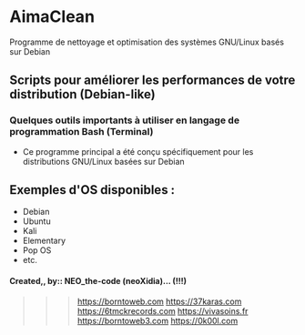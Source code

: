# AimaClean

Programme de nettoyage et optimisation des systèmes GNU/Linux basés sur Debian

## Scripts pour améliorer les performances de votre distribution (Debian-like)

### Quelques outils importants à utiliser en langage de programmation Bash (Terminal)

- Ce programme principal a été conçu spécifiquement pour les distributions GNU/Linux basées sur Debian

## Exemples d'OS disponibles :

- Debian
- Ubuntu
- Kali
- Elementary
- Pop OS
- etc.

#### Created,, by:: NEO_the-code (neoXidia)... (!!!)

> > > https://borntoweb.com https://37karas.com https://6tmckrecords.com https://vivasoins.fr https://borntoweb3.com https://0k00l.com
